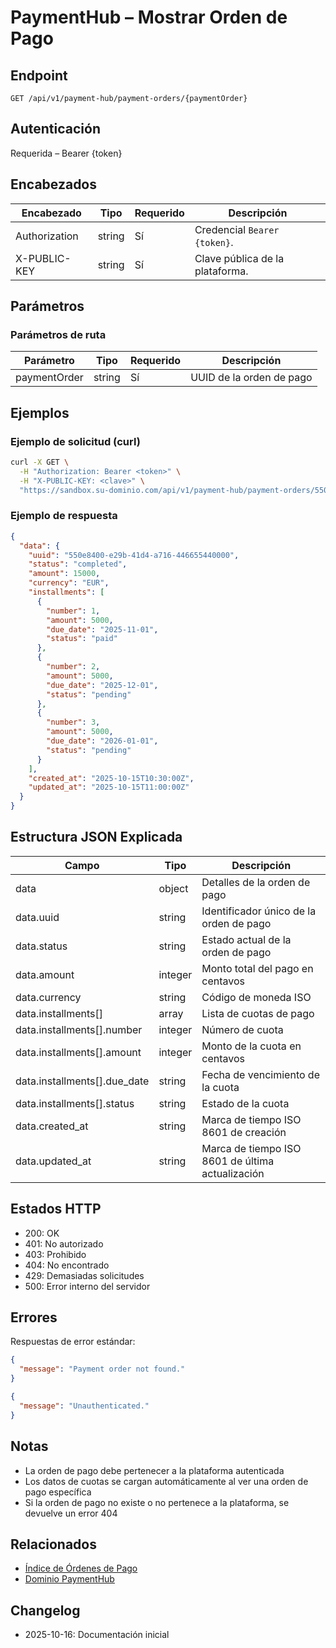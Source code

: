 # PaymentHub – Mostrar Orden de Pago

## Endpoint

```
GET /api/v1/payment-hub/payment-orders/{paymentOrder}
```

## Autenticación

Requerida – Bearer {token}

## Encabezados

| Encabezado       | Tipo   | Requerido | Descripción |
| ---------------- | ------ | --------- | ----------- |
| Authorization    | string | Sí        | Credencial `Bearer {token}`. |
| X-PUBLIC-KEY     | string | Sí        | Clave pública de la plataforma. |

## Parámetros

### Parámetros de ruta

| Parámetro    | Tipo   | Requerido | Descripción |
| ------------ | ------ | --------- | ----------- |
| paymentOrder | string | Sí        | UUID de la orden de pago |

## Ejemplos

### Ejemplo de solicitud (curl)

```bash
curl -X GET \
  -H "Authorization: Bearer <token>" \
  -H "X-PUBLIC-KEY: <clave>" \
  "https://sandbox.su-dominio.com/api/v1/payment-hub/payment-orders/550e8400-e29b-41d4-a716-446655440000"
```

### Ejemplo de respuesta

```json
{
  "data": {
    "uuid": "550e8400-e29b-41d4-a716-446655440000",
    "status": "completed",
    "amount": 15000,
    "currency": "EUR",
    "installments": [
      {
        "number": 1,
        "amount": 5000,
        "due_date": "2025-11-01",
        "status": "paid"
      },
      {
        "number": 2,
        "amount": 5000,
        "due_date": "2025-12-01",
        "status": "pending"
      },
      {
        "number": 3,
        "amount": 5000,
        "due_date": "2026-01-01",
        "status": "pending"
      }
    ],
    "created_at": "2025-10-15T10:30:00Z",
    "updated_at": "2025-10-15T11:00:00Z"
  }
}
```

## Estructura JSON Explicada

| Campo                    | Tipo    | Descripción |
| ------------------------ | ------- | ----------- |
| data                     | object  | Detalles de la orden de pago |
| data.uuid                | string  | Identificador único de la orden de pago |
| data.status              | string  | Estado actual de la orden de pago |
| data.amount              | integer | Monto total del pago en centavos |
| data.currency            | string  | Código de moneda ISO |
| data.installments[]      | array   | Lista de cuotas de pago |
| data.installments[].number | integer | Número de cuota |
| data.installments[].amount | integer | Monto de la cuota en centavos |
| data.installments[].due_date | string | Fecha de vencimiento de la cuota |
| data.installments[].status | string | Estado de la cuota |
| data.created_at          | string  | Marca de tiempo ISO 8601 de creación |
| data.updated_at          | string  | Marca de tiempo ISO 8601 de última actualización |

## Estados HTTP

- 200: OK
- 401: No autorizado
- 403: Prohibido
- 404: No encontrado
- 429: Demasiadas solicitudes
- 500: Error interno del servidor

## Errores

Respuestas de error estándar:

```json
{
  "message": "Payment order not found."
}
```

```json
{
  "message": "Unauthenticated."
}
```

## Notas

- La orden de pago debe pertenecer a la plataforma autenticada
- Los datos de cuotas se cargan automáticamente al ver una orden de pago específica
- Si la orden de pago no existe o no pertenece a la plataforma, se devuelve un error 404

## Relacionados

- [Índice de Órdenes de Pago](./PaymentOrderIndex.md)
- [Dominio PaymentHub](../README.md)

## Changelog

- 2025-10-16: Documentación inicial
